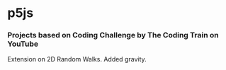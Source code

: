 # p5js

### Projects based on Coding Challenge by The Coding Train on YouTube


Extension on 2D Random Walks. Added gravity.


